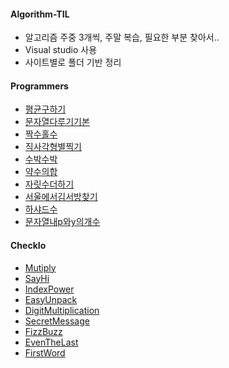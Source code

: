 #### Algorithm-TIL

- 알고리즘 주중 3개씩, 주말 복습, 필요한 부분 찾아서..
- Visual studio 사용
- 사이트별로 폴더 기반 정리

#### Programmers

  - [평균구하기](Programmers/Level_1/평균구하기.md)
  - [문자열다루기기본](Programmers/Level_1/문자열다루기기본.md)
  - [짝수홀수](Programmers/Level_1/짝수홀수.md)
  - [직사각형별찍기](Programmers/Level_1/직사각형별찍기.md)
  - [수박수박](Programmers/Level_1/수박수박.md)
  - [약수의합](Programmers/Level_1/약수의합.md)
  - [자릿수더하기](Programmers/Level_1/자릿수더하기.md)
  - [서울에서김서방찾기](Programmers/Level_1/서울에서김서방찾기.md)
  - [하샤드수](Programmers/Level_1/하샤드수.md)
  - [문자열내p와y의개수](Programmers/Level_1/문자열내p와y의개수.md)



#### CheckIo

  - [Mutiply](Checkio/Elementary/Multiply.md)
  - [SayHi](Checkio/Elementary/SayHi.md)
  - [IndexPower](Checkio/Elementary/IndexPower.md)
  - [EasyUnpack](Checkio/Elementary/EasyUnpack.md)
  - [DigitMultiplication](Checkio/Elementary/DigitMultiplication.md)
  - [SecretMessage](Checkio/Elementary/SecretMessage.md)
  - [FizzBuzz](Checkio/Elementary/FizzBuzz.md)
  - [EvenTheLast](Checkio/Elementary/EvenTheLast.md)
  - [FirstWord](Checkio/Elementary/FirstWord.md)
